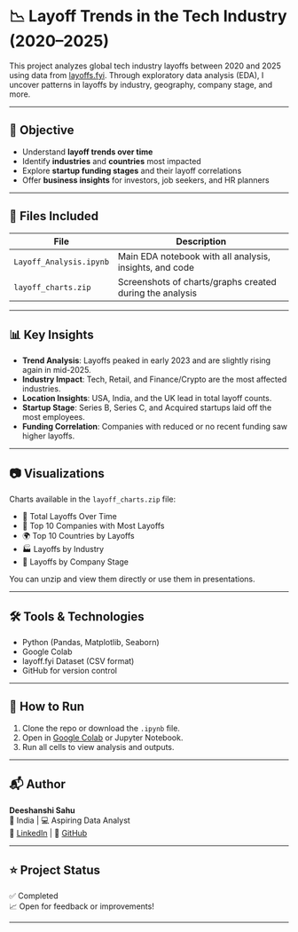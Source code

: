 # 📉 Layoff Trends in the Tech Industry (2020–2025)

This project analyzes global tech industry layoffs between 2020 and 2025 using data from [layoffs.fyi](https://layoffs.fyi/). Through exploratory data analysis (EDA), I uncover patterns in layoffs by industry, geography, company stage, and more.  

---

## 📌 Objective

- Understand **layoff trends over time**
- Identify **industries** and **countries** most impacted
- Explore **startup funding stages** and their layoff correlations
- Offer **business insights** for investors, job seekers, and HR planners

---

## 📁 Files Included

| File | Description |
|------|-------------|
| `Layoff_Analysis.ipynb` | Main EDA notebook with all analysis, insights, and code |
| `layoff_charts.zip` | Screenshots of charts/graphs created during the analysis |

---

## 📊 Key Insights

- **Trend Analysis**: Layoffs peaked in early 2023 and are slightly rising again in mid-2025.
- **Industry Impact**: Tech, Retail, and Finance/Crypto are the most affected industries.
- **Location Insights**: USA, India, and the UK lead in total layoff counts.
- **Startup Stage**: Series B, Series C, and Acquired startups laid off the most employees.
- **Funding Correlation**: Companies with reduced or no recent funding saw higher layoffs.

---

## 📷 Visualizations

Charts available in the `layoff_charts.zip` file:

- 📌 Total Layoffs Over Time  
- 💼 Top 10 Companies with Most Layoffs  
- 🌍 Top 10 Countries by Layoffs  
- 🏭 Layoffs by Industry  
- 🚀 Layoffs by Company Stage  

You can unzip and view them directly or use them in presentations.

---

## 🛠️ Tools & Technologies

- Python (Pandas, Matplotlib, Seaborn)
- Google Colab
- layoff.fyi Dataset (CSV format)
- GitHub for version control

---

## 🚀 How to Run

1. Clone the repo or download the `.ipynb` file.
2. Open in [Google Colab](https://colab.research.google.com/) or Jupyter Notebook.
3. Run all cells to view analysis and outputs.

---

## 📬 Author

**Deeshanshi Sahu**  
📍 India | 💻 Aspiring Data Analyst  
📧 [LinkedIn](https://linkedin.com/in/your-profile) | 💾 [GitHub](https://github.com/your-username)

---

## ⭐ Project Status

✅ Completed  
📈 Open for feedback or improvements!

---

